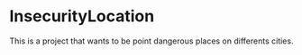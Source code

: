 # InsecurityLocation
This is a project that wants to be point dangerous places on differents cities.
